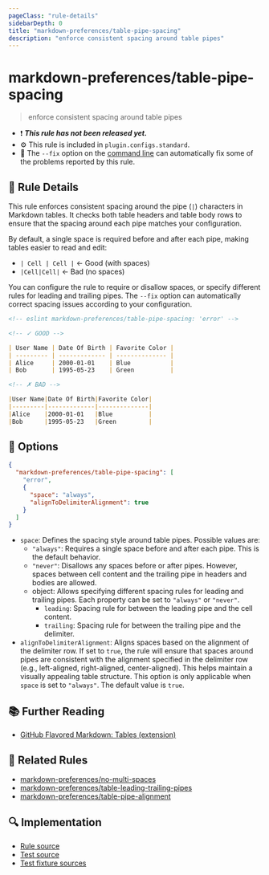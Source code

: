 ```yaml
---
pageClass: "rule-details"
sidebarDepth: 0
title: "markdown-preferences/table-pipe-spacing"
description: "enforce consistent spacing around table pipes"
---
```


# markdown-preferences/table-pipe-spacing

> enforce consistent spacing around table pipes

- ❗ <badge text="This rule has not been released yet." vertical="middle" type="error"> **_This rule has not been released yet._** </badge>
- ⚙️ This rule is included in `plugin.configs.standard`.
- 🔧 The `--fix` option on the [command line](https://eslint.org/docs/user-guide/command-line-interface#fixing-problems) can automatically fix some of the problems reported by this rule.

## 📖 Rule Details

This rule enforces consistent spacing around the pipe (`|`) characters in Markdown tables.
It checks both table headers and table body rows to ensure that the spacing around each pipe matches your configuration.

By default, a single space is required before and after each pipe, making tables easier to read and edit:

- `| Cell | Cell |` ← Good (with spaces)
- `|Cell|Cell|` ← Bad (no spaces)

You can configure the rule to require or disallow spaces, or specify different rules for leading and trailing pipes. The `--fix` option can automatically correct spacing issues according to your configuration.

<!-- prettier-ignore-start -->

<!-- eslint-skip -->

```md
<!-- eslint markdown-preferences/table-pipe-spacing: 'error' -->

<!-- ✓ GOOD -->

| User Name | Date Of Birth | Favorite Color |
| --------- | ------------- | -------------- |
| Alice     | 2000-01-01    | Blue           |
| Bob       | 1995-05-23    | Green          |

<!-- ✗ BAD -->

|User Name|Date Of Birth|Favorite Color|
|---------|-------------|--------------|
|Alice    |2000-01-01   |Blue          |
|Bob      |1995-05-23   |Green         |

```

<!-- prettier-ignore-end -->

## 🔧 Options

```json
{
  "markdown-preferences/table-pipe-spacing": [
    "error",
    {
      "space": "always",
      "alignToDelimiterAlignment": true
    }
  ]
}
```

- `space`: Defines the spacing style around table pipes. Possible values are:
  - `"always"`: Requires a single space before and after each pipe. This is the default behavior.
  - `"never"`: Disallows any spaces before or after pipes. However, spaces between cell content and the trailing pipe in headers and bodies are allowed.
  - object: Allows specifying different spacing rules for leading and trailing pipes.
    Each property can be set to `"always"` or `"never"`.
    - `leading`: Spacing rule for between the leading pipe and the cell content.
    - `trailing`: Spacing rule for between the trailing pipe and the delimiter.
- `alignToDelimiterAlignment`: Aligns spaces based on the alignment of the delimiter row. If set to `true`, the rule will ensure that spaces around pipes are consistent with the alignment specified in the delimiter row (e.g., left-aligned, right-aligned, center-aligned). This helps maintain a visually appealing table structure. This option is only applicable when `space` is set to `"always"`. The default value is `true`.

## 📚 Further Reading

- [GitHub Flavored Markdown: Tables (extension)](https://github.github.com/gfm/#tables-extension-)

## 👫 Related Rules

- [markdown-preferences/no-multi-spaces](./no-multi-spaces.md)
- [markdown-preferences/table-leading-trailing-pipes](./table-leading-trailing-pipes.md)
- [markdown-preferences/table-pipe-alignment](./table-pipe-alignment.md)

## 🔍 Implementation

<!-- eslint-disable markdown-links/no-dead-urls -- Auto generated -->

- [Rule source](https://github.com/ota-meshi/eslint-plugin-markdown-preferences/blob/main/src/rules/table-pipe-spacing.ts)
- [Test source](https://github.com/ota-meshi/eslint-plugin-markdown-preferences/blob/main/tests/src/rules/table-pipe-spacing.ts)
- [Test fixture sources](https://github.com/ota-meshi/eslint-plugin-markdown-preferences/tree/main/tests/fixtures/rules/table-pipe-spacing)

<!-- eslint-enable markdown-links/no-dead-urls -- Auto generated -->
